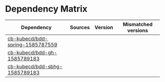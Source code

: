 # Dependency Matrix

Dependency | Sources | Version | Mismatched versions
---------- | ------- | ------- | -------------------
[cb-kubecd/bdd-spring-1585787559](https://github.com/cb-kubecd/bdd-spring-1585787559.git) |  | []() | 
[cb-kubecd/bdd-gh-1585789183](https://github.com/cb-kubecd/bdd-gh-1585789183.git) |  | []() | 
[cb-kubecd/bdd-sbhg-1585789183](https://github.com/cb-kubecd/bdd-sbhg-1585789183.git) |  | []() | 
